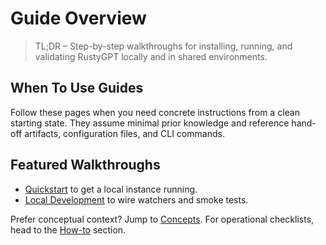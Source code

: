 # Guide Overview

> TL;DR – Step-by-step walkthroughs for installing, running, and validating RustyGPT locally and in shared environments.

## When To Use Guides

Follow these pages when you need concrete instructions from a clean starting state. They assume minimal prior knowledge and reference hand-off artifacts, configuration files, and CLI commands.

## Featured Walkthroughs

- [Quickstart](quickstart.md) to get a local instance running.
- [Local Development](local-dev.md) to wire watchers and smoke tests.

Prefer conceptual context? Jump to [Concepts](../concepts/index.md). For operational checklists, head to the [How-to](../howto/index.md) section.
